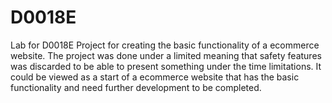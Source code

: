 # D0018E
Lab for D0018E
Project for creating the basic functionality of a ecommerce website.
The project was done under a limited meaning that safety features was discarded to be able to present something under the time limitations.
It could be viewed as a start of a ecommerce website that has the basic functionality and need further development to be completed.
